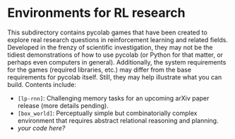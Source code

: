 # Environments for RL research

This subdirectory contains pycolab games that have been created to explore real
research questions in reinforcement learning and related fields. Developed in
the frenzy of scientific investigation, they may not be the tidiest
demonstrations of how to use pycolab (or Python for that matter, or perhaps even
computers in general). Additionally, the system requirements for the games
(required libraries, etc.) may differ from the base requirements for pycolab
itself. Still, they may help illustrate what you can build. Contents include:

  * `[lp-rnn]`: Challenging memory tasks for an upcoming arXiv paper release
    (more details pending).
  * `[box_world]`: Perceptually simple but combinatorially complex environment that requires abstract relational reasoning and planning.
  * *your code here?*

